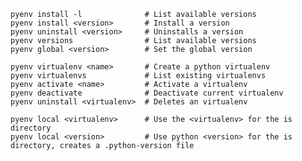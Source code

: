     pyenv install -l              # List available versions 
    pyenv install <version>       # Install a version
    pyenv uninstall <version>     # Uninstalls a version
    pyenv versions                # List available versions
    pyenv global <version>        # Set the global version

    pyenv virtualenv <name>       # Create a python virtualenv
    pyenv virtualenvs             # List existing virtualenvs
    pyenv activate <name>         # Activate a virtualenv
    pyenv deactivate              # Deactivate current virtualenv
    pyenv uninstall <virtualenv>  # Deletes an virtualenv

    pyenv local <virtualenv>      # Use the <virtualenv> for the is directory
    pyenv local <version>         # Use python <version> for the is directory, creates a .python-version file

